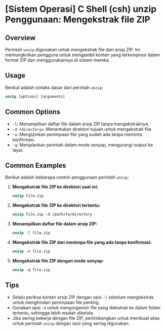 # [Sistem Operasi] C Shell (csh) unzip Penggunaan: Mengekstrak file ZIP

## Overview
Perintah `unzip` digunakan untuk mengekstrak file dari arsip ZIP. Ini memungkinkan pengguna untuk mengambil konten yang terkompresi dalam format ZIP dan menggunakannya di sistem mereka.

## Usage
Berikut adalah sintaks dasar dari perintah `unzip`:

```csh
unzip [options] [arguments]
```

## Common Options
- `-l`: Menampilkan daftar file dalam arsip ZIP tanpa mengekstraknya.
- `-d <directory>`: Menentukan direktori tujuan untuk mengekstrak file.
- `-o`: Mengizinkan penimpaan file yang sudah ada tanpa meminta konfirmasi.
- `-q`: Menjalankan perintah dalam mode senyap, mengurangi output ke layar.

## Common Examples
Berikut adalah beberapa contoh penggunaan perintah `unzip`:

1. **Mengekstrak file ZIP ke direktori saat ini:**
   ```csh
   unzip file.zip
   ```

2. **Mengekstrak file ZIP ke direktori tertentu:**
   ```csh
   unzip file.zip -d /path/to/directory
   ```

3. **Menampilkan daftar file dalam arsip ZIP:**
   ```csh
   unzip -l file.zip
   ```

4. **Mengekstrak file ZIP dan menimpa file yang ada tanpa konfirmasi:**
   ```csh
   unzip -o file.zip
   ```

5. **Mengekstrak file ZIP dengan mode senyap:**
   ```csh
   unzip -q file.zip
   ```

## Tips
- Selalu periksa konten arsip ZIP dengan opsi `-l` sebelum mengekstrak untuk menghindari penimpaan file penting.
- Gunakan opsi `-d` untuk mengorganisir file yang diekstrak ke dalam folder tertentu, sehingga lebih mudah dikelola.
- Jika sering bekerja dengan file ZIP, pertimbangkan untuk membuat alias untuk perintah `unzip` dengan opsi yang sering digunakan.